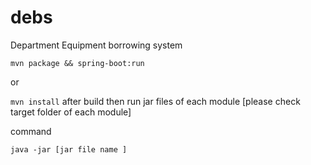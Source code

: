 # debs
Department Equipment borrowing system


``mvn package && spring-boot:run``

or 

``mvn install``
after build then run jar files of each module [please check target folder of each module] 

command 

``java -jar [jar file name ]``
